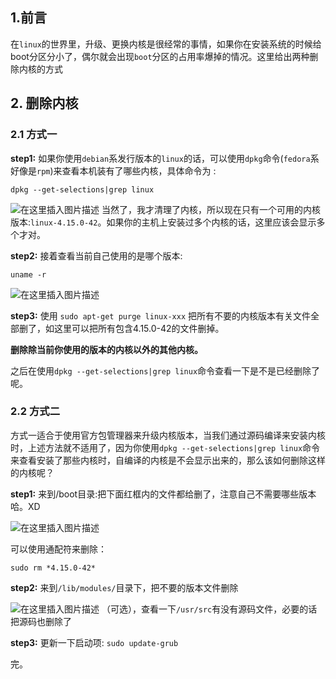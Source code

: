 
## 1.前言

在`linux`的世界里，升级、更换内核是很经常的事情，如果你在安装系统的时候给boot分区分小了，偶尔就会出现`boot`分区的占用率爆掉的情况。这里给出两种删除内核的方式
<!-- more -->
## 2. 删除内核

### 2.1 方式一

**step1:**
如果你使用`debian`系发行版本的`linux`的话，可以使用`dpkg`命令(`fedora`系好像是`rpm`)来查看本机装有了哪些内核，具体命令为 :

    dpkg --get-selections|grep linux

![在这里插入图片描述](https://pic3.superbed.cn/item/5cfbb5c4451253d178d9d01c.png)
当然了，我才清理了内核，所以现在只有一个可用的内核版本:`linux-4.15.0-42`。如果你的主机上安装过多个内核的话，这里应该会显示多个才对。

**step2:**
接着查看当前自己使用的是哪个版本:

`uname -r`

![在这里插入图片描述](https://pic1.superbed.cn/item/5cfbb5c6451253d178d9d051.png)

**step3:**
使用 `sudo apt-get purge linux-xxx` 把所有不要的内核版本有关文件全部删了，如这里可以把所有包含4.15.0-42的文件删掉。

**删除除当前你使用的版本的内核以外的其他内核。**

之后在使用`dpkg --get-selections|grep linux`命令查看一下是不是已经删除了呢。



### 2.2 方式二

方式一适合于使用官方包管理器来升级内核版本，当我们通过源码编译来安装内核时，上述方法就不适用了，因为你使用`dpkg --get-selections|grep linux`命令来查看安装了那些内核时，自编译的内核是不会显示出来的，那么该如何删除这样的内核呢？

**step1:**
来到/boot目录:把下面红框内的文件都给删了，注意自己不需要哪些版本哈。XD

![在这里插入图片描述](https://pic.superbed.cn/item/5cfbb5cd451253d178d9d0d0.png)

可以使用通配符来删除：

`sudo rm *4.15.0-42*`

**step2:**
来到`/lib/modules/`目录下，把不要的版本文件删除

![在这里插入图片描述](https://pic2.superbed.cn/item/5cfbb5cf451253d178d9d10c.png)
（可选），查看一下`/usr/src`有没有源码文件，必要的话把源码也删除了

**step3:** 
更新一下启动项: `sudo update-grub`

完。


